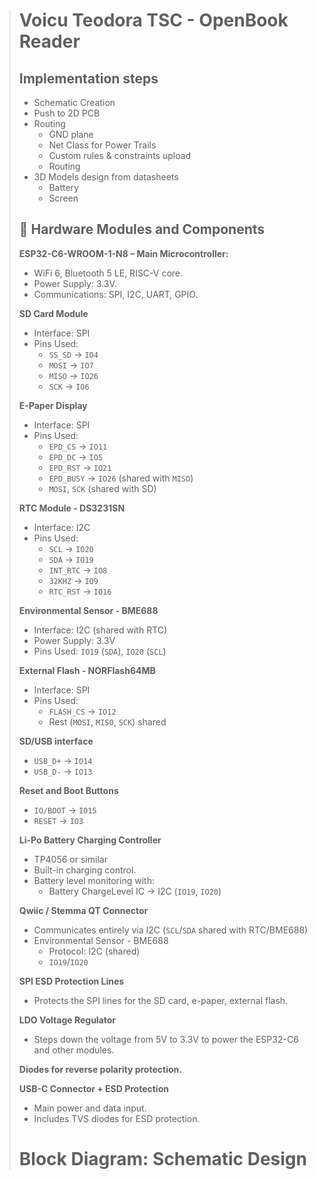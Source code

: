> # Voicu Teodora TSC - OpenBook Reader
>
> ## Implementation steps
>
> * Schematic Creation  
> * Push to 2D PCB  
> * Routing  
>   * GND plane  
>   * Net Class for Power Trails  
>   * Custom rules & constraints upload  
>   * Routing  
> * 3D Models design from datasheets  
>   * Battery  
>   * Screen  
>
> ## 🔧 Hardware Modules and Components
>
> **ESP32-C6-WROOM-1-N8 – Main Microcontroller:**  
> * WiFi 6, Bluetooth 5 LE, RISC-V core.  
> * Power Supply: 3.3V.  
> * Communications: SPI, I2C, UART, GPIO.  
>
> **SD Card Module**  
> * Interface: SPI  
> * Pins Used:  
>     * `SS_SD` → `IO4`  
>     * `MOSI` → `IO7`  
>     * `MISO` → `IO26`  
>     * `SCK` → `IO6`  
>
> **E-Paper Display**  
> * Interface: SPI  
> * Pins Used:  
>     * `EPD_CS` → `IO11`  
>     * `EPD_DC` → `IO5`  
>     * `EPD_RST` → `IO21`  
>     * `EPD_BUSY` → `IO26` (shared with `MISO`)  
>     * `MOSI`, `SCK` (shared with SD)  
>
> **RTC Module - DS3231SN**  
> * Interface: I2C  
> * Pins Used:  
>     * `SCL` → `IO20`  
>     * `SDA` → `IO19`  
>     * `INT_RTC` → `IO8`  
>     * `32KHZ` → `IO9`  
>     * `RTC_RST` → `IO16`  
>
> **Environmental Sensor - BME688**  
> * Interface: I2C (shared with RTC)  
> * Power Supply: 3.3V  
> * Pins Used: `IO19` (`SDA`), `IO20` (`SCL`)  
>
> **External Flash - NORFlash64MB**  
> * Interface: SPI  
> * Pins Used:  
>     * `FLASH_CS` → `IO12`  
>     * Rest (`MOSI`, `MISO`, `SCK`) shared  
>
> **SD/USB interface**  
> * `USB_D+` → `IO14`  
> * `USB_D-` → `IO13`  
>
> **Reset and Boot Buttons**  
> * `IO/BOOT` → `IO15`  
> * `RESET` → `IO3`  
>
> **Li-Po Battery Charging Controller**  
> * TP4056 or similar  
> * Built-in charging control.  
> * Battery level monitoring with:  
>     * Battery ChargeLevel IC → I2C (`IO19`, `IO20`)  
>
> **Qwiic / Stemma QT Connector**  
> * Communicates entirely via I2C (`SCL`/`SDA` shared with RTC/BME688)  
> * Environmental Sensor - BME688  
>     * Protocol: I2C (shared)  
>     * `IO19`/`IO20`  
>
> **SPI ESD Protection Lines**  
> * Protects the SPI lines for the SD card, e-paper, external flash.  
>
> **LDO Voltage Regulator**  
> * Steps down the voltage from 5V to 3.3V to power the ESP32-C6 and other modules.  
>
> **Diodes for reverse polarity protection.**
>
> **USB-C Connector + ESD Protection**  
> * Main power and data input.  
> * Includes TVS diodes for ESD protection.  
>
> # Block Diagram: Schematic Design
